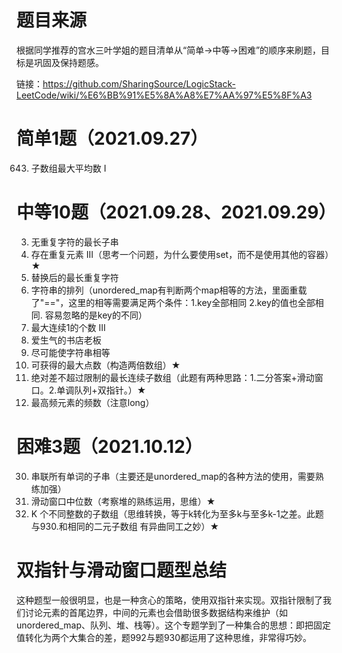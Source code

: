# 题目来源
根据同学推荐的宫水三叶学姐的题目清单从“简单->中等->困难”的顺序来刷题，目标是巩固及保持题感。

链接：https://github.com/SharingSource/LogicStack-LeetCode/wiki/%E6%BB%91%E5%8A%A8%E7%AA%97%E5%8F%A3

# 简单1题（2021.09.27）
643. 子数组最大平均数 I

# 中等10题（2021.09.28、2021.09.29）
3. 无重复字符的最长子串
220. 存在重复元素 III（思考一个问题，为什么要使用set，而不是使用其他的容器）★
424. 替换后的最长重复字符
567. 字符串的排列（unordered_map有判断两个map相等的方法，里面重载了"=="，这里的相等需要满足两个条件：1.key全部相同 2.key的值也全部相同. 容易忽略的是key的不同）
1004. 最大连续1的个数 III
1052. 爱生气的书店老板
1208. 尽可能使字符串相等
1423. 可获得的最大点数（构造两倍数组）★
1438. 绝对差不超过限制的最长连续子数组（此题有两种思路：1.二分答案+滑动窗口。2.单调队列+双指针。）★
1838. 最高频元素的频数（注意long）

# 困难3题（2021.10.12）
30. 串联所有单词的子串（主要还是unordered_map的各种方法的使用，需要熟练加强）
480. 滑动窗口中位数（考察堆的熟练运用，思维）★
992. K 个不同整数的子数组（思维转换，等于k转化为至多k与至多k-1之差。此题与930.和相同的二元子数组 有异曲同工之妙）★

# 双指针与滑动窗口题型总结
这种题型一般很明显，也是一种贪心的策略，使用双指针来实现。双指针限制了我们讨论元素的首尾边界，中间的元素也会借助很多数据结构来维护（如unordered_map、队列、堆、栈等）。这个专题学到了一种集合的思想：即把固定值转化为两个大集合的差，题992与题930都运用了这种思维，非常得巧妙。